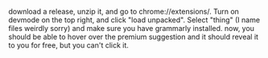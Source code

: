 download a release, unzip it, and go to chrome://extensions/. Turn on devmode on the top right, and click "load unpacked". Select "thing" (I name files weirdly sorry) and make sure you have grammarly installed. now, you should be able to hover over the premium suggestion and it should reveal it to you for free, but you can't click it.

